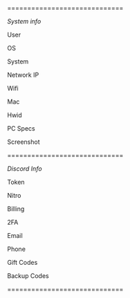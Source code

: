 =============================

_System info_

User

OS

System

Network IP

Wifi

Mac

Hwid

PC Specs

Screenshot

=============================

_Discord Info_

Token

Nitro

Billing

2FA

Email

Phone

Gift Codes

Backup Codes

=============================
